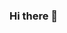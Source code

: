 ### Hi there 👋

<!--
**nanjeshgowda/nanjeshgowda** is a ✨ _special_ ✨ repository because its `README.md` (this file) appears on your GitHub profile.



Hi there 👋
I am Nanjesh from Bengaluru, India. I am currently in Austin. I am a Big Data enthusiast, who is always ready to learn new things, ready for discussions and making new projects, write blogs etc.

😄 Pronouns: He/him
⚡ Fun fact: 🤯

Programming Languages 🌐
Know/Using
scala logo	java logo	cpp logo	c logo	python logo	bash logo
Learning
js logo	
Tools 🛠️
Know/Using
actions logo	git logo	vscode logo	aseprite logo	gimp logo	travis ci logo	gnu make logo	Windows Terminal	WSL	many more...
Learning
docker logo	kubernetes logo	aws logo	codecov logo	jupyter notebook logo	many more...

